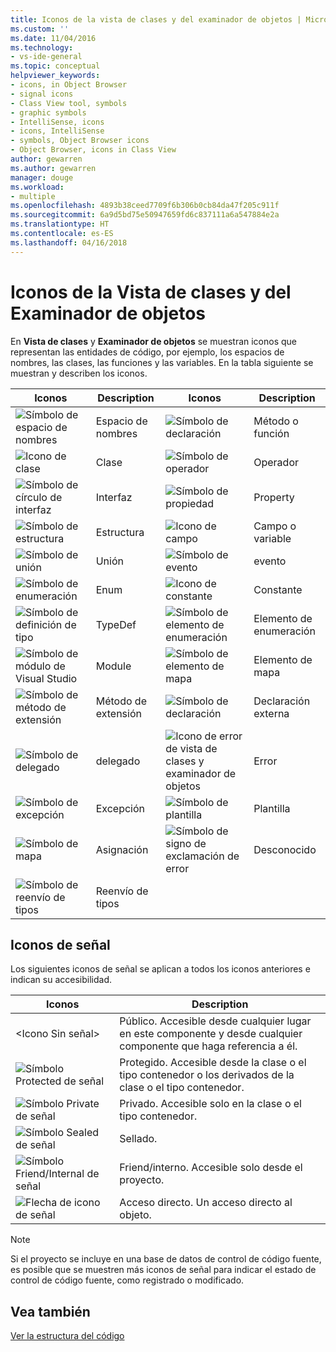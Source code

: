 ```yaml
---
title: Iconos de la vista de clases y del examinador de objetos | Microsoft Docs
ms.custom: ''
ms.date: 11/04/2016
ms.technology:
- vs-ide-general
ms.topic: conceptual
helpviewer_keywords:
- icons, in Object Browser
- signal icons
- Class View tool, symbols
- graphic symbols
- IntelliSense, icons
- icons, IntelliSense
- symbols, Object Browser icons
- Object Browser, icons in Class View
author: gewarren
ms.author: gewarren
manager: douge
ms.workload:
- multiple
ms.openlocfilehash: 4893b38ceed7709f6b306b0cb84da47f205c911f
ms.sourcegitcommit: 6a9d5bd75e50947659fd6c837111a6a547884e2a
ms.translationtype: HT
ms.contentlocale: es-ES
ms.lasthandoff: 04/16/2018
---
```

# <a name="class-view-and-object-browser-icons"></a>Iconos de la Vista de clases y del Examinador de objetos

En **Vista de clases** y **Examinador de objetos** se muestran iconos que representan las entidades de código, por ejemplo, los espacios de nombres, las clases, las funciones y las variables. En la tabla siguiente se muestran y describen los iconos.

|Iconos|Description|Iconos|Description|
|----------|-----------------|----------|-----------------|
|![Símbolo de espacio de nombres](../ide/media/vxnamespace_icon.gif "vxNamespace_Icon")|Espacio de nombres|![Símbolo de declaración](../ide/media/vxmethod_icon.gif "vxMethod_Icon")|Método o función|
|![Icono de clase](../ide/media/vxclass_icon.gif "vxClass_Icon")|Clase|![Símbolo de operador](../ide/media/vxoperator_icon.gif "vxOperator_Icon")|Operador|  
|![Símbolo de círculo de interfaz](../ide/media/vxinterface_icon.gif "vxInterface_Icon")|Interfaz|![Símbolo de propiedad](../ide/media/vxproperty_icon.gif "vxProperty_Icon")|Property|
|![Símbolo de estructura](../ide/media/vxstruct_icon.gif "vxStruct_Icon")|Estructura|![Icono de campo](../ide/media/vxfield_icon.gif "vxField_Icon")|Campo o variable|  
|![Símbolo de unión](../ide/media/vxunion_icon.gif "vxUnion_Icon")|Unión|![Símbolo de evento](../ide/media/vxevent_icon.gif "vxEvent_Icon")|evento|  
|![Símbolo de enumeración](../ide/media/vxenum_icon.gif "vxEnum_Icon")|Enum|![Icono de constante](../ide/media/vxconstant_icon.gif "vxConstant_Icon")|Constante|  
|![Símbolo de definición de tipo](../ide/media/vxtypedef_icon.gif "vxTypeDef_Icon")|TypeDef|![Símbolo de elemento de enumeración](../ide/media/vxenumitem_icon.gif "vxEnumItem_Icon")|Elemento de enumeración|  
|![Símbolo de módulo de Visual Studio](../ide/media/vxmodule_icon.gif "vxModule_Icon")|Module|![Símbolo de elemento de mapa](../ide/media/vxmapitem_icon.gif "vxMapItem_Icon")|Elemento de mapa|  
|![Símbolo de método de extensión](../ide/media/extensionmethod.gif "ExtensionMethod")|Método de extensión|![Símbolo de declaración](../ide/media/vxmethod_icon.gif "vxMethod_Icon")|Declaración externa|  
|![Símbolo de delegado](../ide/media/vxdelegate_icon.gif "vxDelegate_Icon")|delegado|![Icono de error de vista de clases y examinador de objetos](../ide/media/erroricon.gif "ErrorIcon")|Error|  
|![Símbolo de excepción](../ide/media/vxexception_icon.gif "vxException_Icon")|Excepción|![Símbolo de plantilla](../ide/media/vxtemplate_icon.gif "vxTemplate_Icon")|Plantilla|  
|![Símbolo de mapa](../ide/media/vxmap_icon.gif "vxMap_Icon")|Asignación|![Símbolo de signo de exclamación de error](../ide/media/vxerror_icon.gif "vxError_Icon")|Desconocido|  
|![Símbolo de reenvío de tipos](../ide/media/ob_type_forward.gif "ob_type_forward")|Reenvío de tipos|||  

## <a name="signal-icons"></a>Iconos de señal

Los siguientes iconos de señal se aplican a todos los iconos anteriores e indican su accesibilidad.

|Iconos|Description|
|----------|-----------------|  
|\<Icono Sin señal>|Público. Accesible desde cualquier lugar en este componente y desde cualquier componente que haga referencia a él.|  
|![Símbolo Protected de señal](../ide/media/vxsignal_icon_key.gif "vxSignal_Icon_Key")|Protegido. Accesible desde la clase o el tipo contenedor o los derivados de la clase o el tipo contenedor.|  
|![Símbolo Private de señal](../ide/media/vxsignal_icon_lock.gif "vxSignal_Icon_Lock")|Privado. Accesible solo en la clase o el tipo contenedor.|  
|![Símbolo Sealed de señal](../ide/media/vxsignal_icon_envelope.gif "vxSignal_Icon_Envelope")|Sellado.|  
|![Símbolo Friend&#47;Internal de señal](../ide/media/vxsignal_icon_diamond.gif "vxSignal_Icon_Diamond")|Friend/interno. Accesible solo desde el proyecto.|  
|![Flecha de icono de señal](../ide/media/vxsignal_icon_arrow.gif "vxSignal_Icon_Arrow")|Acceso directo. Un acceso directo al objeto.|

> [!NOTE]
> Si el proyecto se incluye en una base de datos de control de código fuente, es posible que se muestren más iconos de señal para indicar el estado de control de código fuente, como registrado o modificado.

## <a name="see-also"></a>Vea también

[Ver la estructura del código](../ide/viewing-the-structure-of-code.md)